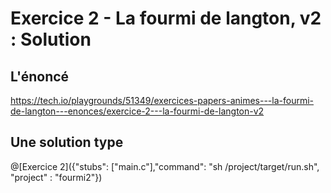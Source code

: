 # Exercice 2 - La fourmi de langton, v2 : Solution

## L'énoncé

https://tech.io/playgrounds/51349/exercices-papers-animes---la-fourmi-de-langton---enonces/exercice-2---la-fourmi-de-langton-v2

## Une solution type

@[Exercice 2]({"stubs": ["main.c"],"command": "sh /project/target/run.sh", "project" : "fourmi2"})
